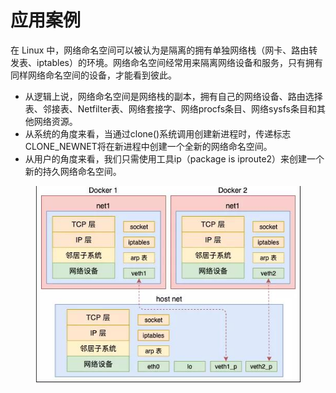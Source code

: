 # 应用案例

在 Linux 中，网络命名空间可以被认为是隔离的拥有单独网络栈（网卡、路由转发表、iptables）的环境。网络命名空间经常用来隔离网络设备和服务，只有拥有同样网络命名空间的设备，才能看到彼此。

* 从逻辑上说，网络命名空间是网络栈的副本，拥有自己的网络设备、路由选择表、邻接表、Netfilter表、网络套接字、网络procfs条目、网络sysfs条目和其他网络资源。
* 从系统的角度来看，当通过clone()系统调用创建新进程时，传递标志CLONE\_NEWNET将在新进程中创建一个全新的网络命名空间。
* 从用户的角度来看，我们只需使用工具ip（package is iproute2）来创建一个新的持久网络命名空间。

<figure><img src="../../../../.gitbook/assets/image (15).png" alt=""><figcaption></figcaption></figure>
